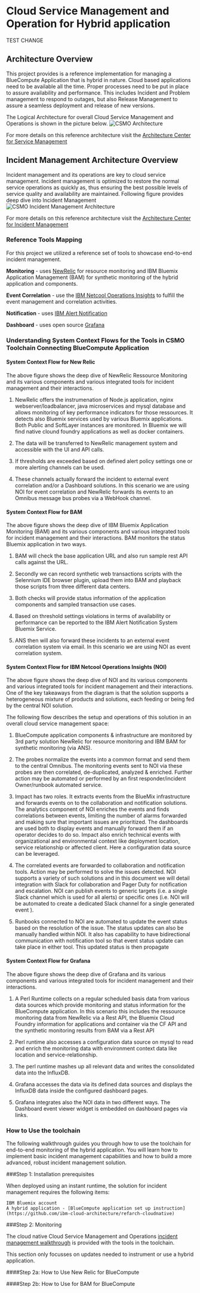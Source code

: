 # Cloud Service Management and Operation for Hybrid application

TEST CHANGE

## Architecture Overview
This project provides is a reference implementation for managing a BlueCompute Application that is hybrid in nature.
Cloud based applications need to be available all the time. Proper processes need to be put in place to assure availability and performance. This includes Incident and Problem management to respond to outages, but also Release Management to assure a seamless deployment and release of new versions.

  The Logical Architecture for overall Cloud Service Management and Operations is shown in the picture below.
   ![CSMO Architecture](static/imgs/Cloud_Service_Management_Incident_Mgmt_Overview-v2.png?raw=true)  

For more details on this reference architecture visit the [Architecture Center for Service Management](https://developer.ibm.com/architecture/serviceManagement)

## Incident Management Architecture Overview

Incident management and its operations are key to cloud service management. Incident management is optimized to restore the normal service operations as quickly as, thus ensuring the best possible levels of service quality and availability are maintained. Following figure provides deep dive into Incident Management 
![CSMO Incident Management Architecture](static/imgs/Cloud_Service_Management_Incident_Management-03.png?raw=true)  

For more details on this reference architecture visit the [Architecture Center for Incident Management](https://developer.ibm.com/architecture/gallery/incidentManagement)

### Reference Tools Mapping 
For this project we utilized a reference set of tools to showcase end-to-end incident management.

**Monitoring** - uses [NewRelic](https://newrelic.com/) for resource monitoring and IBM Bluemix Application Management (BAM) for synthetic monitoring of the hybrid application and components.

**Event Correlation** - use the [IBM Netcool Operations Insights](http://www-03.ibm.com/software/products/en/netcool-operations-insight) to fulfill the event management and correlation activities.

**Notification** - uses [IBM Alert Notification](http://www-03.ibm.com/software/products/en/ibm-alert-notification)

**Dashboard** - uses open source [Grafana](http://grafana.org/)

### Understanding System Context Flows for the Tools in CSMO Toolchain Connecting BlueCompute Application


#### System Context Flow for New Relic

<upcoming pic>

The above figure shows the deep dive of NewRelic Ressource Monitoring and its various components and various integrated tools for incident management and their interactions. 

1.	NewRelic offers the instrumenation of Node.js application, nginx webserver/loadbalancer, java microservices and mysql database and allows monitoring of key performance indicators for those ressources. It detects also Bluemix services used by various Bluemix applications. Both Public and SoftLayer instances are monitored. In Bluemix we will find native clound foundry applications as well as docker containers. 

2.	The data will be transferred to NewRelic management system and accessible with the UI and API calls.

3.	If thresholds are exceeded based on defined alert policy settings one or more alerting channels can be used.

4.	These channels actually forward the incident to external event correlation and/or a Dashboard solutions. In this scenario we are using NOI for event correlation and NewRelic forwards its events to an Omnibus message bus probes via a WebHook channel. 


#### System Context Flow for BAM

<upcoming pic>

The above figure shows the deep dive of IBM Bluemix Application Monitoring (BAM) and its various components and various integrated tools for incident management and their interactions. BAM monitors the status Bluemix application in two ways. 

1.	BAM will check the base application URL and also run sample rest API calls against the URL. 

2.	Secondly we can record synthetic web transactions scripts with the Selennium IDE browser plugin, upload them into BAM and playback those scripts from three different data centers. 

3.	Both checks will provide status information of the application components and sampled transaction use cases. 

4.	Based on threshold settings violations in terms of availability or performance can be reported to the IBM Alert Notification System Bluemix Service.

5.	ANS then will also forward these incidents to an external event correlation system via email. In this scenario we are using NOI as event correlation system.


#### System Context Flow for IBM Netcool Operations Insights (NOI)

<upcoming pic>

The above figure shows the deep dive of NOI and its various components and various integrated tools for incident management and their interactions. One of the key takeaways from the diagram is that the solution supports a heterogeneous mixture of products and solutions, each feeding or being fed by the central NOI solution.

The following flow describes the setup and operations of this solution in an overall cloud service management space:

1.	BlueCompute application components & infrastructure are monitored by 3rd party solution NewRelic  for resource monitoring and IBM BAM for synthetic monitoring (via ANS).

2.	The probes normalize the events into a common format and send them to the central Omnibus. The monitoring events sent to NOI via these probes are then correlated, de-duplicated, analyzed & enriched. Further action may be automated or performed by an first responder/incident Owner/runbook automated service. 

3.	Impact has two roles. It extracts events from the BlueMix infrastructure and forwards events on to the collaboration and notification solutions. The analytics component of NOI enriches the events and finds correlations between events, limiting the number of alarms forwarded and making sure that important issues are prioritized. The dashboards are used both to display events and manually forward them if an operator decides to do so. Impact also enrich technical events with organizational and environmental context like deployment location, service relationship or affected client. Here a configuration data source can be leveraged.

4.	The correlated events are forwarded to collaboration and notification tools. Action may be performed to solve the issues detected. NOI supports a variety of such solutions and in this document we will detail integration with Slack for collaboration and Pager Duty for notification and escalation. NOI can publish events to generic targets (i.e. a single Slack channel which is used for all alerts) or specific ones (i.e. NOI will be automated to create a dedicated Slack channel for a single generated event ). 

5. Runbooks connected to NOI are automated to update the event status based on the resolution of the issue. The status updates can also be manually handled within NOI. It also has capability to have bidirectional communication with notification tool so that event status update can take place in either tool. This updated status is then propagate


#### System Context Flow for Grafana

<upcoming pic>

The above figure shows the deep dive of Grafana and its various components and various integrated tools for incident management and their interactions. 

1.	A Perl Runtime collects on a regular scheduled basis data from various data sources which provide monitoring and status information for the BlueCompute application. In this scenario this includes the ressource monitoring data from NewRelic  via a Rest API, the Bluemix Cloud Foundry information for applications and container via the CF API and the synthetic monitoring results from BAM via a Rest API

2.	Perl runtime also accesses a configuration data source on mysql to read and enrich the monitoring data with environment context data like location and service-relationship.

3.	The perl runtime mashes up all relevant data and writes the consolidated data into the InfluxDB.

4.	Grafana accesses the data via its defined data sources and displays the InfluxDB data inside the configured dashboard pages.

5.	Grafana integrates also the NOI data in two different ways. The Dashboard event viewer widget is embedded on dashboard pages via links.


### How to Use the toolchain
 
The following walkthrough guides you through how to use the toolchain for end-to-end monitoring of the hybrid application. You will learn how to implement basic incident management capabilities and how to build a more advanced, robust incident management solution.

###Step 1: Installation prerequisites

When deployed using an instant runtime, the solution for incident management requires the following items:

    IBM Bluemix account
    A hybrid application - [BlueCompute application set up instruction](https://github.com/ibm-cloud-architecture/refarch-cloudnative)
    
###Step 2: Monitoring

The cloud native Cloud Service Management and Operations [incident management walkthrough](https://developer.ibm.com/architecture/gallery/incidentManagement/walkthrough/Introduction) is provided with the tools in the toolchain.

This section only focusses on updates needed to instrument or use a hybrid application.  

####Step 2a: How to Use New Relic for BlueCompute


####Step 2b: How to Use for BAM for BlueCompute




